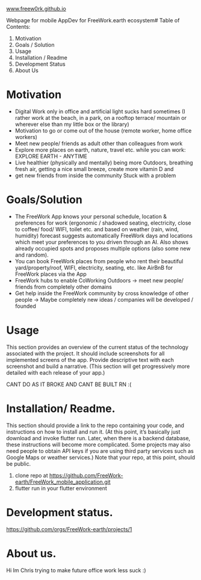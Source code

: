 www.freew0rk.github.io


Webpage for mobile AppDev for FreeWork.earth ecosystem# Table of Contents: 
1. Motivation
2. Goals / Solution
3. Usage
4. Installation / Readme
5. Development Status
6. About Us


# Motivation

- Digital Work only in office and artificial light sucks hard 
sometimes (I rather work at the beach, in a park, on a rooftop terrace/ mountain or wherever else than my little box or the library)
- Motivation to go or come out of the house (remote worker, home office workers)
- Meet new people/ friends as adult other than colleagues from work
- Explore more places on earth, nature, travel etc. while you can work: EXPLORE EARTH - ANYTIME
- Live healthier (physically and mentally) being more Outdoors, breathing fresh air, getting a nice small breeze, create more vitamin D and 
- get new friends from inside the community
Stuck with a problem 

# Goals/Solution
- The FreeWork App knows your personal schedule, location &  preferences for work (ergonomic / shadowed seating, electricity, close to coffee/ food/ WIFI, toilet etc. and based on weather (rain, wind, humidity) forecast suggests automatically FreeWork days and locations which meet your preferences to you driven through an AI. Also shows already occupied spots and proposes multiple options (also some new and random).
- You can book FreeWork places from people who rent their beautiful yard/property/roof,  WIFI, electricity, seating, etc. like AirBnB for FreeWork places via the App
- FreeWork hubs to enable CoWorking Outdoors -> meet new people/ friends from completely other domains 
- Get help inside the FreeWork community by cross knowledge of other people -> Maybe completely new ideas / companies will be developed / founded


# Usage
This section provides an overview of the current status of the technology associated with the project. It should include screenshots for all implemented screens of the app. Provide descriptive text with each screenshot and build a narrative. (This section will get progressively more detailed with each release of your app.)

CANT DO AS IT BROKE AND CANT BE BUILT RN :( 

# Installation/ Readme. 
This section should provide a link to the repo containing your code, and instructions on how to install and run it. (At this point, it’s basically just download and invoke flutter run. Later, when there is a backend database, these instructions will become more complicated. Some projects may also need people to obtain API keys if you are using third party services such as Google Maps or weather services.) Note that your repo, at this point, should be public.

1. clone repo at https://github.com/FreeWork-earth/FreeWork_mobile_application.git
2. flutter run in your flutter environment

# Development status.
https://github.com/orgs/FreeWork-earth/projects/1


# About us. 
Hi Im Chris trying to make future office work less suck :)
